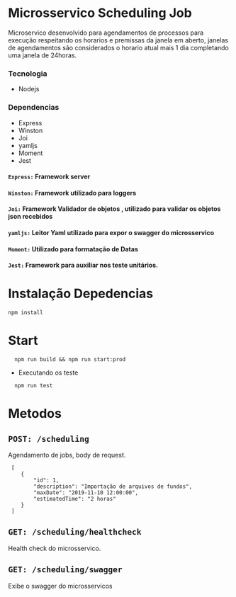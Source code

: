 # Microsservico Scheduling Job

Microservico desenvolvido para agendamentos de processos para execução respeitando os horarios e premissas da janela em aberto, janelas de agendamentos são considerados o horario atual mais 1 dia completando uma janela de 24horas.  

### Tecnologia

  - Nodejs

### Dependencias 


  - Express
  - Winston
  - Joi
  - yamljs
  - Moment
  - Jest

#### `Express:` Framework server 
#### `Winston:` Framework utilizado para loggers
#### `Joi:` Framework Validador de objetos , utilizado para validar os objetos json recebidos 
#### `yamljs:` Leitor Yaml utilizado para expor o swagger do microsservico
#### `Moment:` Utilizado para formatação de Datas
#### `Jest:` Framework para auxiliar nos teste unitários.


#  Instalação Depedencias

```
npm install 
```

# Start 

```
  npm run build && npm run start:prod
```

- Executando os teste


```
  npm run test
```

# Metodos

## `POST: /scheduling`
Agendamento de jobs, body de request. 

```
 [
    {
        "id": 1,
        "description": "Importação de arquivos de fundos",
        "maxDate": "2019-11-10 12:00:00",
        "estimatedTime": "2 horas"
    }
 ]

```

## `GET: /scheduling/healthcheck`  
Health check do microsservico.

## `GET: /scheduling/swagger` 
Exibe o swagger do microsservicos 


